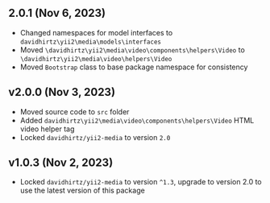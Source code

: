 ## 2.0.1 (Nov 6, 2023)
- Changed namespaces for model interfaces to `davidhirtz\yii2\media\models\interfaces`
- Moved `\davidhirtz\yii2\media\video\components\helpers\Video` to `\davidhirtz\yii2\media\video\helpers\Video`
- Moved `Bootstrap` class to base package namespace for consistency

## v2.0.0 (Nov 3, 2023)
- Moved source code to `src` folder
- Added `davidhirtz\yii2\media\video\components\helpers\Video` HTML video helper tag
- Locked `davidhirtz/yii2-media` to version `2.0`
 
## v1.0.3 (Nov 2, 2023)
- Locked `davidhirtz/yii2-media` to version `^1.3`, upgrade to version 2.0 to use the latest version of this package